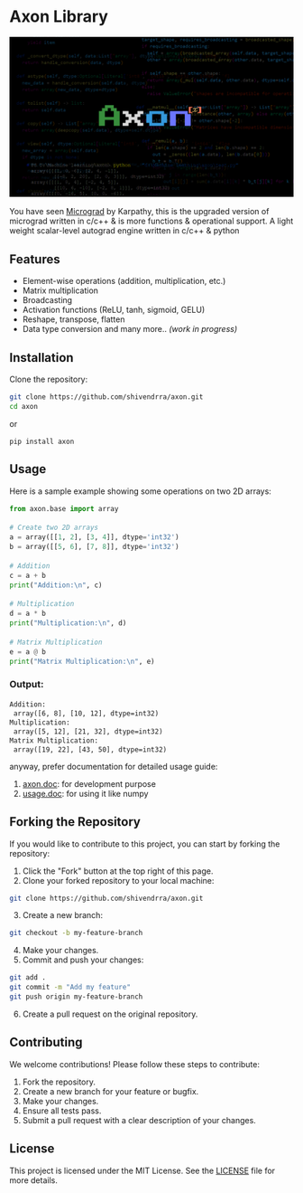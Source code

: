 # Axon Library

![axonlogo.png](https://github.com/shivendrra/axon/blob/main/logo.png)

You have seen [Micrograd](https://github.com/karpathy/micrograd) by Karpathy, this is the upgraded version of micrograd written in c/c++ & is more functions & operational support. A light weight scalar-level autograd engine written in c/c++ & python

## Features

- Element-wise operations (addition, multiplication, etc.)
- Matrix multiplication
- Broadcasting
- Activation functions (ReLU, tanh, sigmoid, GELU)
- Reshape, transpose, flatten
- Data type conversion
and many more.. *(work in progress)*

## Installation

Clone the repository:

```bash
git clone https://github.com/shivendrra/axon.git
cd axon
```

or

```shell
pip install axon
```

## Usage

Here is a sample example showing some operations on two 2D arrays:

```python
from axon.base import array

# Create two 2D arrays
a = array([[1, 2], [3, 4]], dtype='int32')
b = array([[5, 6], [7, 8]], dtype='int32')

# Addition
c = a + b
print("Addition:\n", c)

# Multiplication
d = a * b
print("Multiplication:\n", d)

# Matrix Multiplication
e = a @ b
print("Matrix Multiplication:\n", e)
```

### Output:

```
Addition:
 array([6, 8], [10, 12], dtype=int32)
Multiplication:
 array([5, 12], [21, 32], dtype=int32)
Matrix Multiplication:
 array([19, 22], [43, 50], dtype=int32)
```

anyway, prefer documentation for detailed usage guide:

1. [axon.doc](https://github.com/shivendrra/axon/blob/main/docs/axon.md): for development purpose
2. [usage.doc](https://github.com/shivendrra/axon/blob/main/docs/usage.md): for using it like numpy

## Forking the Repository

If you would like to contribute to this project, you can start by forking the repository:

1. Click the "Fork" button at the top right of this page.
2. Clone your forked repository to your local machine:

```bash
git clone https://github.com/shivendrra/axon.git
```

3. Create a new branch:

```bash
git checkout -b my-feature-branch
```

4. Make your changes.
5. Commit and push your changes:

```bash
git add .
git commit -m "Add my feature"
git push origin my-feature-branch
```

6. Create a pull request on the original repository.

## Contributing

We welcome contributions! Please follow these steps to contribute:

1. Fork the repository.
2. Create a new branch for your feature or bugfix.
3. Make your changes.
4. Ensure all tests pass.
5. Submit a pull request with a clear description of your changes.

## License

This project is licensed under the MIT License. See the [LICENSE](LICENSE) file for more details.
